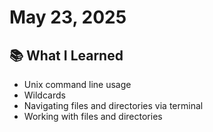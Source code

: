 # May 23, 2025

## 📚 What I Learned
- Unix command line usage
- Wildcards
- Navigating files and directories via terminal
- Working with files and directories

